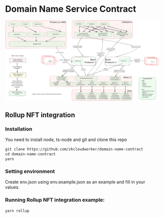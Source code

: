 # Domain Name Service Contract

![Domain Name Service Contract](/docs/DomainName7.svg)

## Rollup NFT integration

### Installation

You need to install node, ts-node and git
and clone this repo

```
git clone https://github.com/zkcloudworker/domain-name-contract
cd domain-name-contract
yarn
```

### Setting environment

Create env.json using env.example.json as an example and fill in your values.

### Running Rollup NFT integration example:

```
yarn rollup
```
